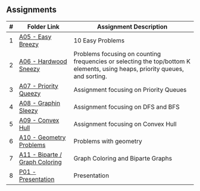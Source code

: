 ## Assignments

|  #  | Folder Link | Assignment Description |
| :-: | ----------- | ---------------------- |
|  1  | [A05 - Easy Breezy](./A05-Easy_Breezy)| 10 Easy Problems |
|  2  | [A06 - Hardwood Sneezy](./A06-Hardwood_Sneezy)| Problems focusing on counting frequencies or selecting the top/bottom K elements, using heaps, priority queues, and sorting. |
|  3  | [A07 - Priority Queezy](./A07-Priority_Queezy)| Assignment focusing on Priority Queues |
|  4  | [A08 - Graphin Sleezy](./A08-Graphin_Sleezy)| Assignment focusing on DFS and BFS |
|  5  | [A09 - Convex Hull](./A09-Convex_Hull)| Assignment focusing on Convex Hull |
|  6  | [A10 - Geometry Problems](./A10-Geometry_Problems)| Problems with geometry |
|  7  | [A11 - Biparte / Graph Coloring](./A11-Biparte_Graph_Coloring)| Graph Coloring and Biparte Graphs |
|  8  | [P01 - Presentation](./P01-Presentation)| Presentation |
